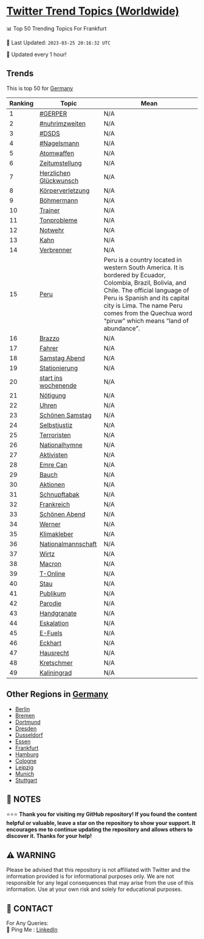 [Twitter Trend Topics (Worldwide)](https://github.com/ErcinDedeoglu/Twitter-Trend-Topics)
==========


📊 Top 50 Trending Topics For Frankfurt

📆 Last Updated: `2023-03-25 20:16:32 UTC`

🔧 Updated every 1 hour!


## Trends

This is top 50 for [Germany](</Germany>)

| Ranking | Topic | Mean |
| ------- | ------------ | ------------ |
| 1 | [#GERPER](http://twitter.com/search?q=%23GERPER) | N/A |
| 2 | [#nuhrimzweiten](http://twitter.com/search?q=%23nuhrimzweiten) | N/A |
| 3 | [#DSDS](http://twitter.com/search?q=%23DSDS) | N/A |
| 4 | [#Nagelsmann](http://twitter.com/search?q=%23Nagelsmann) | N/A |
| 5 | [Atomwaffen](http://twitter.com/search?q=Atomwaffen) | N/A |
| 6 | [Zeitumstellung](http://twitter.com/search?q=Zeitumstellung) | N/A |
| 7 | [Herzlichen Glückwunsch](http://twitter.com/search?q=Herzlichen+Gl%c3%bcckwunsch) | N/A |
| 8 | [Körperverletzung](http://twitter.com/search?q=K%c3%b6rperverletzung) | N/A |
| 9 | [Böhmermann](http://twitter.com/search?q=B%c3%b6hmermann) | N/A |
| 10 | [Trainer](http://twitter.com/search?q=Trainer) | N/A |
| 11 | [Tonprobleme](http://twitter.com/search?q=Tonprobleme) | N/A |
| 12 | [Notwehr](http://twitter.com/search?q=Notwehr) | N/A |
| 13 | [Kahn](http://twitter.com/search?q=Kahn) | N/A |
| 14 | [Verbrenner](http://twitter.com/search?q=Verbrenner) | N/A |
| 15 | [Peru](http://twitter.com/search?q=Peru) | Peru is a country located in western South America. It is bordered by Ecuador, Colombia, Brazil, Bolivia, and Chile. The official language of Peru is Spanish and its capital city is Lima. The name Peru comes from the Quechua word “piruw” which means “land of abundance”. |
| 16 | [Brazzo](http://twitter.com/search?q=Brazzo) | N/A |
| 17 | [Fahrer](http://twitter.com/search?q=Fahrer) | N/A |
| 18 | [Samstag Abend](http://twitter.com/search?q=Samstag+Abend) | N/A |
| 19 | [Stationierung](http://twitter.com/search?q=Stationierung) | N/A |
| 20 | [start ins wochenende](http://twitter.com/search?q=start+ins+wochenende) | N/A |
| 21 | [Nötigung](http://twitter.com/search?q=N%c3%b6tigung) | N/A |
| 22 | [Uhren](http://twitter.com/search?q=Uhren) | N/A |
| 23 | [Schönen Samstag](http://twitter.com/search?q=Sch%c3%b6nen+Samstag) | N/A |
| 24 | [Selbstjustiz](http://twitter.com/search?q=Selbstjustiz) | N/A |
| 25 | [Terroristen](http://twitter.com/search?q=Terroristen) | N/A |
| 26 | [Nationalhymne](http://twitter.com/search?q=Nationalhymne) | N/A |
| 27 | [Aktivisten](http://twitter.com/search?q=Aktivisten) | N/A |
| 28 | [Emre Can](http://twitter.com/search?q=Emre+Can) | N/A |
| 29 | [Bauch](http://twitter.com/search?q=Bauch) | N/A |
| 30 | [Aktionen](http://twitter.com/search?q=Aktionen) | N/A |
| 31 | [Schnupftabak](http://twitter.com/search?q=Schnupftabak) | N/A |
| 32 | [Frankreich](http://twitter.com/search?q=Frankreich) | N/A |
| 33 | [Schönen Abend](http://twitter.com/search?q=Sch%c3%b6nen+Abend) | N/A |
| 34 | [Werner](http://twitter.com/search?q=Werner) | N/A |
| 35 | [Klimakleber](http://twitter.com/search?q=Klimakleber) | N/A |
| 36 | [Nationalmannschaft](http://twitter.com/search?q=Nationalmannschaft) | N/A |
| 37 | [Wirtz](http://twitter.com/search?q=Wirtz) | N/A |
| 38 | [Macron](http://twitter.com/search?q=Macron) | N/A |
| 39 | [T-Online](http://twitter.com/search?q=T-Online) | N/A |
| 40 | [Stau](http://twitter.com/search?q=Stau) | N/A |
| 41 | [Publikum](http://twitter.com/search?q=Publikum) | N/A |
| 42 | [Parodie](http://twitter.com/search?q=Parodie) | N/A |
| 43 | [Handgranate](http://twitter.com/search?q=Handgranate) | N/A |
| 44 | [Eskalation](http://twitter.com/search?q=Eskalation) | N/A |
| 45 | [E-Fuels](http://twitter.com/search?q=E-Fuels) | N/A |
| 46 | [Eckhart](http://twitter.com/search?q=Eckhart) | N/A |
| 47 | [Hausrecht](http://twitter.com/search?q=Hausrecht) | N/A |
| 48 | [Kretschmer](http://twitter.com/search?q=Kretschmer) | N/A |
| 49 | [Kaliningrad](http://twitter.com/search?q=Kaliningrad) | N/A |



## Other Regions in [Germany](</Germany>)

* [Berlin](</Germany/Berlin.md>)
* [Bremen](</Germany/Bremen.md>)
* [Dortmund](</Germany/Dortmund.md>)
* [Dresden](</Germany/Dresden.md>)
* [Dusseldorf](</Germany/Dusseldorf.md>)
* [Essen](</Germany/Essen.md>)
* [Frankfurt](</Germany/Frankfurt.md>)
* [Hamburg](</Germany/Hamburg.md>)
* [Cologne](</Germany/Cologne.md>)
* [Leipzig](</Germany/Leipzig.md>)
* [Munich](</Germany/Munich.md>)
* [Stuttgart](</Germany/Stuttgart.md>)



## 📝 NOTES

⭐⭐⭐ **Thank you for visiting my GitHub repository! If you found the content helpful or valuable, leave a star on the repository to show your support. It encourages me to continue updating the repository and allows others to discover it. Thanks for your help!**


## ⚠️ WARNING

Please be advised that this repository is not affiliated with Twitter and the information provided is for informational purposes only. We are not responsible for any legal consequences that may arise from the use of this information. Use at your own risk and solely for educational purposes.


## 📨 CONTACT

 For Any Queries:  
            🏓 Ping Me : [LinkedIn](https://www.linkedin.com/in/ercindedeoglu/)
